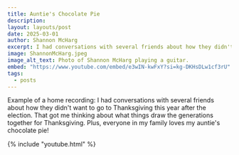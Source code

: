```yaml
---
title: Auntie's Chocolate Pie
description: 
layout: layouts/post
date: 2025-03-01
author: Shannon McHarg
excerpt: I had conversations with several friends about how they didn't want to go to Thanksgiving this year after the election. That got me thinking about what things draw the generations together for Thanksgiving. Plus, everyone in my family loves my auntie's chocolate pie!
image: ShannonMcHarg.jpeg
image_alt_text: Photo of Shannon McHarg playing a guitar.
embed: "https://www.youtube.com/embed/e3wIN-kwFxY?si=kg-DKHsDLw1cf3rU"
tags:
  - posts
---
```


Example of a home recording: I had conversations with several friends about how they didn't want to go to Thanksgiving this year after the election. That got me thinking about what things draw the generations together for Thanksgiving. Plus, everyone in my family loves my auntie's chocolate pie!

{% include "youtube.html" %}
